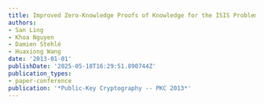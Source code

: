 ```yaml
---
title: Improved Zero-Knowledge Proofs of Knowledge for the ISIS Problem, and Applications
authors:
- San Ling
- Khoa Nguyen
- Damien Stehlé
- Huaxiong Wang
date: '2013-01-01'
publishDate: '2025-05-18T16:29:51.890744Z'
publication_types:
- paper-conference
publication: '*Public-Key Cryptography -- PKC 2013*'
---
```

